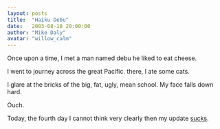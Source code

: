 ```yaml
---
layout: posts
title:  "Haiku Debu"
date:   2003-08-18 20:00:00
author: "Mike Daly"
avatar: "willow_calm"
---
```



 Once upon a time,
 I met a man named debu
 he liked to eat cheese.

 I went to journey
 across the great Pacific.
 there, I ate some cats.

 I glare at the bricks
 of the big, fat, ugly, mean school.
 My face falls down hard.

 Ouch.

 Today, the fourth day
 I cannot think very clearly
 then my update [sucks](https://content.duelingmonkeys.com/gallery/humor/shcool.jpg).
